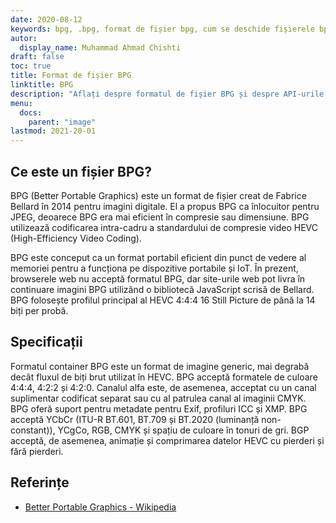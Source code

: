 ```yaml
---
date: 2020-08-12
keywords: bpg, .bpg, format de fișier bpg, cum se deschide fișierele bpg, extensia .bpg, extensia bpg
autor:
  display_name: Muhammad Ahmad Chishti
draft: false
toc: true
title: Format de fișier BPG
linktitle: BPG
description: "Aflați despre formatul de fișier BPG și despre API-urile care pot crea și deschide fișiere BPG."
menu:
  docs:
    parent: "image"
lastmod: 2021-20-01
---
```


## Ce este un fișier BPG? ##

BPG (Better Portable Graphics) este un format de fișier creat de Fabrice Bellard în 2014 pentru imagini digitale. El a propus BPG ca înlocuitor pentru JPEG, deoarece BPG era mai eficient în compresie sau dimensiune. BPG utilizează codificarea intra-cadru a standardului de compresie video HEVC (High-Efficiency Video Coding).

BPG este conceput ca un format portabil eficient din punct de vedere al memoriei pentru a funcționa pe dispozitive portabile și IoT. În prezent, browserele web nu acceptă formatul BPG, dar site-urile web pot livra în continuare imagini BPG utilizând o bibliotecă JavaScript scrisă de Bellard. BPG folosește profilul principal al HEVC 4:4:4 16 Still Picture de până la 14 biți per probă.

## Specificații ##

Formatul container BPG este un format de imagine generic, mai degrabă decât fluxul de biți brut utilizat în HEVC. BPG acceptă formatele de culoare 4:4:4, 4:2:2 și 4:2:0. Canalul alfa este, de asemenea, acceptat cu un canal suplimentar codificat separat sau cu al patrulea canal al imaginii CMYK. BPG oferă suport pentru metadate pentru Exif, profiluri ICC și XMP. BPG acceptă YCbCr (ITU-R BT.601, BT.709 și BT.2020 (luminanță non-constant)), YCgCo, RGB, CMYK și spațiu de culoare în tonuri de gri. BGP acceptă, de asemenea, animație și comprimarea datelor HEVC cu pierderi și fără pierderi.

## Referințe ##

- [Better Portable Graphics - Wikipedia](https://en.wikipedia.org/wiki/Better_Portable_Graphics)

